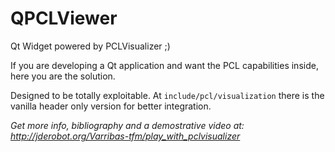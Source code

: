# QPCLViewer
Qt Widget powered by PCLVisualizer ;)

If you are developing a Qt application and want the PCL capabilities inside, here you are the solution.

Designed to be totally exploitable.
At `include/pcl/visualization` there is the vanilla header only version for better integration.


*Get more info, bibliography and a demostrative video at: http://jderobot.org/Varribas-tfm/play_with_pclvisualizer*
